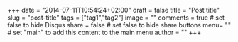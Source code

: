 +++
date = "2014-07-11T10:54:24+02:00"
draft = false
title = "Post title"
slug = "post-title"
tags = ["tag1","tag2"]
image = ""
comments = true	# set false to hide Disqus
share = false	# set false to hide share buttons
menu= ""		# set "main" to add this content to the main menu
author = ""
+++
